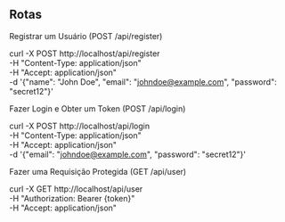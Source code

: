 ## Rotas

Registrar um Usuário (POST /api/register)

curl -X POST http://localhost/api/register \
     -H "Content-Type: application/json" \
     -H "Accept: application/json" \
     -d '{"name": "John Doe", "email": "johndoe@example.com", "password": "secret12"}'


Fazer Login e Obter um Token (POST /api/login)

curl -X POST http://localhost/api/login \
     -H "Content-Type: application/json" \
     -H "Accept: application/json" \
     -d '{"email": "johndoe@example.com", "password": "secret12"}'

Fazer uma Requisição Protegida (GET /api/user)

curl -X GET http://localhost/api/user \
     -H "Authorization: Bearer {token}" \
     -H "Accept: application/json"
